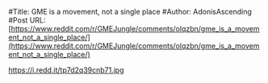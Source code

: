 #Title: GME is a movement, not a single place
#Author: AdonisAscending
#Post URL: [https://www.reddit.com/r/GMEJungle/comments/olqzbn/gme_is_a_movement_not_a_single_place/](https://www.reddit.com/r/GMEJungle/comments/olqzbn/gme_is_a_movement_not_a_single_place/)


https://i.redd.it/tp7d2q39cnb71.jpg